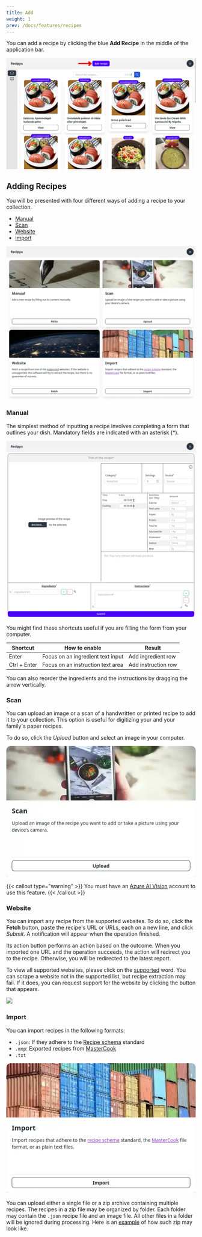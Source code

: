 ```yaml
---
title: Add
weight: 1
prev: /docs/features/recipes
---
```


You can add a recipe by clicking the blue **Add Recipe** in the middle of the application bar.

![](images/add-recipe.webp)

## Adding Recipes

You will be presented with four different ways of adding a recipe to your collection.

- [Manual](#manual)
- [Scan](#scan)
- [Website](#website)
- [Import](#import)

![](images/add-recipe-options.webp)

### Manual

The simplest method of inputting a recipe involves completing a form that outlines your dish.
Mandatory fields are indicated with an asterisk (*).

![](images/add-recipe-manual.webp)

You might find these shortcuts useful if you are filling the form from your computer.

| Shortcut     | How to enable                     | Result              |
|--------------|-----------------------------------|---------------------|
| Enter        | Focus on an ingredient text input | Add ingredient row  |
| Ctrl + Enter | Focus on an instruction text area | Add instruction row |

You can also reorder the ingredients and the instructions by dragging the arrow vertically.

### Scan

You can upload an image or a scan of a handwritten or printed recipe to add it to your collection. 
This option is useful for digitizing your and your family's paper recipes.

To do so, click the *Upload* button and select an image in your computer.

![](images/add-recipe-scan.webp)

{{< callout type="warning" >}}
You must have an [Azure AI Vision](/guide/docs/installation/system-requirements#azure-ai-vision) account to use this feature.
{{< /callout >}}

### Website

You can import any recipe from the supported websites. To do so, click the **Fetch** button, 
paste the recipe's URL or URLs, each on a new line, and click *Submit*. A notification will 
appear when the operation finished. 

Its action button performs an action based on the outcome. When you imported one URL and the 
operation succeeds, the action will redirect you to the recipe. Otherwise, you will be redirected
to the latest report.

To view all supported websites, please click on the <ins>supported</ins> word. You can scrape a 
website not in the supported list, but recipe extraction may fail. If it does, you can request 
support for the website by clicking the button that appears.

![](images/add-recipe-website.gif)

### Import

You can import recipes in the following formats:
- `.json`: If they adhere to the [Recipe schema](https://schema.org/Recipe) standard
- `.mxp`: Exported recipes from [MasterCook](https://www.mastercook.com)  
- `.txt`

![](images/add-recipe-import.webp)

You can upload either a single file or a zip archive containing multiple recipes.
The recipes in a zip file may be organized by folder. Each folder may contain the `.json` recipe file and an image 
file. All other files in a folder will be ignored during processing. Here is an 
[example](https://sea.musicavis.ca/f/683b9b9a7cc84e1bac0c/?dl=1) of how such zip may look like.
